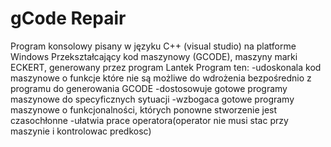 # gCode Repair
 Program konsolowy pisany w języku C++ (visual studio) na platforme Windows
Przekształcający kod maszynowy (GCODE), maszyny marki ECKERT, generowany przez program Lantek
Program ten: 
-udoskonala kod maszynowe o funkcje które nie są możliwe do wdrożenia bezpośrednio z programu do generowania GCODE
-dostosowuje gotowe programy maszynowe do specyficznych sytuacji
-wzbogaca gotowe programy maszynowe o funkcjonalności, których ponowne stworzenie jest czasochłonne
-ułatwia prace operatora(operator nie musi stac przy maszynie i kontrolowac predkosc)

